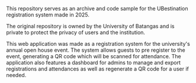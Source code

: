 This repository serves as an archive and code sample for the UBestination registration system made in 2025.

The original repository is owned by the University of Batangas and is private to protect the privacy of users and the institution.

This web application was made as a registration system for the university's annual open house event. The system allows guests to pre register to the event, generating a QR code which will be scanned for attendance.
The application also features a dashboard for admins to manage and export registrations and attendances as well as regenerate a QR code for a user if needed.
